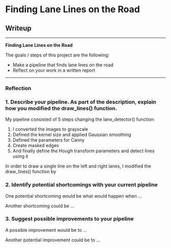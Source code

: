# **Finding Lane Lines on the Road** 

## Writeup

---

**Finding Lane Lines on the Road**

The goals / steps of this project are the following:
* Make a pipeline that finds lane lines on the road
* Reflect on your work in a written report


[//]: # (Image References)

[image1]: ./examples/grayscale.jpg "Grayscale"

---

### Reflection

### 1. Describe your pipeline. As part of the description, explain how you modified the draw_lines() function.

My pipeline consisted of 5 steps changing the lane_detector() function:

1) I converted the images to grayscale
2) Defined the kernel size and applied Gaussian smoothing
3) Defined the parameters for Canny
4) Create masked edges
5) And finally define the Hough transform parameters and detect lines using it

In order to draw a single line on the left and right lanes, I modified the draw_lines() function by


### 2. Identify potential shortcomings with your current pipeline


One potential shortcoming would be what would happen when ... 

Another shortcoming could be ...


### 3. Suggest possible improvements to your pipeline

A possible improvement would be to ...

Another potential improvement could be to ...
